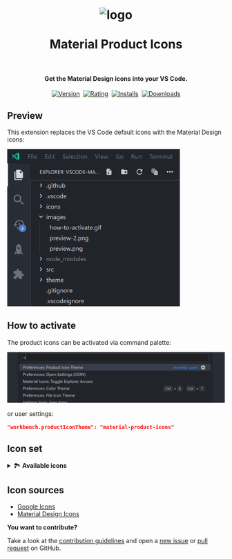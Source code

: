 <h1 align="center">
  <br>
    <img src="https://github.com/material-extensions/vscode-material-product-icons/raw/main/logo.png" alt="logo" width="200">
  <br><br>
  Material Product Icons
  <br>
  <br>
</h1>

<h4 align="center">Get the Material Design icons into your VS Code.</h4>

<p align="center">
    <a href="https://marketplace.visualstudio.com/items?itemName=PKief.material-product-icons"><img src="https://img.shields.io/visual-studio-marketplace/v/PKief.material-icon-theme?style=for-the-badge&colorA=252526&colorB=43A047&label=Version" alt="Version"></a>&nbsp;
    <a href="https://marketplace.visualstudio.com/items?itemName=PKief.material-product-icons"><img src="https://img.shields.io/visual-studio-marketplace/v/PKief.material-icon-theme?style=for-the-badge&colorA=252526&colorB=43A047&label=Rating" alt="Rating"></a>&nbsp;
    <a href="https://marketplace.visualstudio.com/items?itemName=PKief.material-product-icons"><img src="https://img.shields.io/visual-studio-marketplace/v/PKief.material-icon-theme?style=for-the-badge&colorA=252526&colorB=43A047&label=Installs" alt="Installs"></a>&nbsp;
    <a href="https://marketplace.visualstudio.com/items?itemName=PKief.material-product-icons"><img src="https://img.shields.io/visual-studio-marketplace/v/PKief.material-icon-theme?style=for-the-badge&colorA=252526&colorB=43A047&label=Downloads" alt="Downloads"></a>
</p>

## Preview

This extension replaces the VS Code default icons with the Material Design icons:

<img src="https://raw.githubusercontent.com/PKief/vscode-material-product-icons/main/images/preview-explorer.png" alt="Preview explorer" width="400xp">

## How to activate

The product icons can be activated via command palette:

<img src="https://raw.githubusercontent.com/PKief/vscode-material-product-icons/main/images/how-to-activate.gif" alt="How to activate">

or user settings:

```json
"workbench.productIconTheme": "material-product-icons"
```

## Icon set

<details><summary>🏞️ <b>Available icons</b></summary><br/><img src="https://raw.githubusercontent.com/PKief/vscode-material-product-icons/main/images/preview.png" alt="Preview"></details>

## Icon sources

- [Google Icons](https://material.io/resources/icons)
- [Material Design Icons](https://materialdesignicons.com/)

**You want to contribute?**

Take a look at the [contribution guidelines](https://github.com/material-extensions/vscode-material-product-icons/blob/main/CONTRIBUTING.md) and open a [new issue](https://github.com/material-extensions/vscode-material-product-icons/issues) or [pull request](https://github.com/material-extensions/vscode-material-product-icons/pulls) on GitHub.
